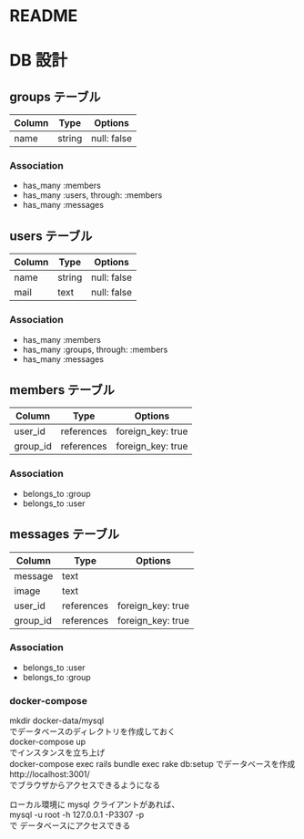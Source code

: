 # README

# DB 設計

## groups テーブル

| Column | Type   | Options     |
| ------ | ------ | ----------- |
| name   | string | null: false |

### Association

- has_many :members
- has_many :users, through: :members
- has_many :messages

## users テーブル

| Column | Type   | Options     |
| ------ | ------ | ----------- |
| name   | string | null: false |
| mail   | text   | null: false |

### Association

- has_many :members
- has_many :groups, through: :members
- has_many :messages

## members テーブル

| Column   | Type       | Options           |
| -------- | ---------- | ----------------- |
| user_id  | references | foreign_key: true |
| group_id | references | foreign_key: true |

### Association

- belongs_to :group
- belongs_to :user

## messages テーブル

| Column   | Type       | Options           |
| -------- | ---------- | ----------------- |
| message  | text       |
| image    | text       |
| user_id  | references | foreign_key: true |
| group_id | references | foreign_key: true |

### Association

- belongs_to :user
- belongs_to :group

### docker-compose

mkdir docker-data/mysql <br/>
でデータベースのディレクトリを作成しておく <br/>
docker-compose up <br/>
でインスタンスを立ち上げ <br/>
docker-compose exec rails bundle exec rake db:setup
でデータベースを作成 <br/>
http://localhost:3001/ <br/>
でブラウザからアクセスできるようになる <br/>

ローカル環境に mysql クライアントがあれば、 <br/>
mysql -u root -h 127.0.0.1 -P3307 -p <br/>
で データベースにアクセスできる
